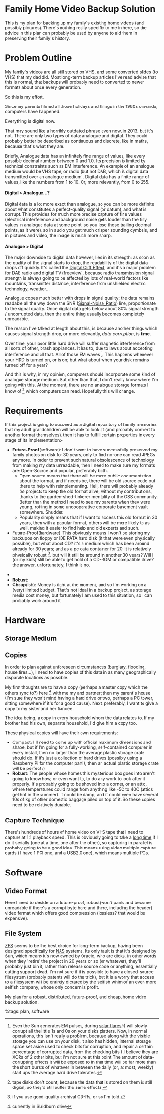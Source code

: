 # Family Home Video Backup Solution


This is my plan for backing up my family's existing home videos (and possibly pictures). There's nothing really specific to me in here, so the advice in this plan can probably be used by anyone to aid them in preserving their family's history.

# Problem Outline 


My family's videos are all still stored on VHS, and some converted slides (to VHS) that my dad did. Most long-term backup articles I've read advise that this is normal, that backups will probably need to converted to newer formats about once every generation.

So this is my effort.

Since my parents filmed all those holidays and things in the 1980s onwards, computers have happened. 

Everything is digital now.

That may sound like a horribly outdated phrase even now, in 2013, but it's not. There are only two types of data: analogue and digital. They could probably better be described as continuous and discrete, like in maths, because that's what they are. 

Briefly, Analogue data has an infinitely fine range of values, like every possible decimal number between 0 and 1.0. Its precision is limited by technical constraints such as EM interference. An example of an analogue medium would be VHS tape, or radio (but not DAB, which is digital data transmitted over an analogue medium). Digital data has a finite range of values, like the numbers from 1 to 10. Or, more relevantly, from 0 to 255. 

#### Digital > Analogue...? 


Digital data is a lot more exact than analogue, so you can be more definite about what constitutes a perfect-quality signal (or datum), and what is corrupt. This provides for much more precise capture of fine values (electrical interference and background noise gets louder than the tiny values in analogue data at some point, so you lose those trailing decimal points, as it were), so in audio you get much crisper sounding cymbals, and in pictures and video, the image is much more sharp.

#### Analogue > Digital 


The major downside to digital data however, lies in its strength: as soon as the quality of the signal starts to drop, the readability of the digital data drops off quickly. It's called the [Digital Cliff Effect](https://en.wikipedia.org/wiki/Digital_cliff_effect), and it's a major problem for DAB radio and digital TV (freeview), because radio transmission signal strength is always going to be affected by lots of real-world factors like mountains, transmitter distance, interference from unshielded electric technology, weather...

Analogue copes much better with drops in signal quality; the data remains readable all the way down the SNR ([Signal-Noise_Ratio](https://en.wikipedia.org/wiki/Signal-to-noise_ratio)) line, proportionate to the signal quality. Once digital data gets below about 80% signal strength / uncorrupted data, then the entire thing usually becomes completely unreadable.

The reason I've talked at length about this, is because another things which causes signal strength drop, or more relevantly, _data corruption_, is **time**.

Over time, your poor little hard drive will suffer magnetic interference from all sorts of other, brash appliances. It has to, due to laws about accepting interference and all that. All of those EM waves [^1]. This happens whenever your HDD is turned on, or is on; but what about when your disk remains turned off for a year?
[^1]: Even the Sun generates EM pulses, during [solar flares](https://en.wikipedia.org/wiki/Solar_flare)!)) will slowly corrupt all the little 1s and 0s on your disks platters. Now, in normal operations, this isn't really a problem, because along with the visible storage you can use on your disk, it also has hidden,  internal storage space set aside used to check bits for corruption, and repair a certain percentage of corrupted data, from the checking bits ((I believe they are XORs of 2 other bits, but i'm not sure at this point
The amount of data-corrupting effects it will be exposed to in that time will be far more than the short bursts of whatever in between the daily (or, at most, weekly) start ups the average hard drive tolerates.

And this is why, in my opinion, computers should incorporate some kind of analogue storage medium. But other than that, I don't really know where I'm going with this. At the moment, there are no analogue storage formats I know of [^2] which computers can read. Hopefully this will change.
[^2]: tape disks don't count, because the data that is stored on them is still digital, so they'd still suffer the same effects.

# Requirements 


If this project is going to succeed as a digital repository of family memories that my adult grandchildren will be able to look at (and probably convert to another format themselves), then it has to fulfill certain properties in every stage of its implementation:-

  * **Future-Proof**(software): I don't want to have successfully preserved my family photos on disk for 30 years, only to find no-one can read JPEGs anymore. In order to prevent such natural obsolescence of technology from making my data unreadable, then I need to make sure my formats are: Open-Source and popular, preferably both.
      * Open source means that there will be more public documentation about the format, and if needs be, there will be old source code out there to help with reimplementing. Hell, there will probably already _be_ projects to keep the old format alive, without my contributions, thanks to the garden-shed-tinkerer mentality of the OSS community. Better than the method I need to see my parents when they were young, rotting in some uncooperative corporate basement vault somewhere. Shudder.
      * Popularity simply means that if I want to access this old format in 30 years, then with a popular format, others will be more likely to as well, making it easier to find help and old experts and such.
  * Future-Proof(hardware): This obviously means I won't be storing my backupos on floppy or IDE PATA hard disk (if that were even physically possible), but what about CD? it's a medium which has been around already for 30 years; and as a pc data container for 20. It is relatively physically robust [^3], but will it still be around in another 30 years? Will I (or my kids) still be able to get hold of a CD-ROM or compatible drive? the answer, unfortunately, I think is no.
[^3]: if you use good-quality archival CD-Rs, or so I'm told.
  * 
  * **Robust**:
  * **Cheap**(ish): Money is tight at the moment, and so I'm working on a (very) limited budget. That's not ideal in a  backup project, as storage media cost money, but fortunately I am used to this situation, so I can probably work around it.

# Hardware 


## Storage Medium 


## Copies 


In order to plan against unforeseen circumstances (burglary, flooding, house fires...), I need to have copies of this data in as many geographically disparate locations as possible.

My first thoughts are to have a copy (perhaps a master copy which the others sync to?) here [^4] with me my and partner; then my parent's house (I'm sure they won't mind having a hard drive or two, perhaps a PC tower, sitting somewhere if it's for a good cause). Next, preferably, I want to give a copy to my sister and her fiancee.
[^4]: currently in Slaidburn drive

The idea being, a copy in every household whom the data relates to. If my brother had his own, separate household, I'd give him a copy too.

These physical copies will have their own requirements:

  * Compact: I'll need to come up with official maximum dimensions and shape, but if I'm going for a fully-working, self-contained computer in every install, then no larger than the average plastic storage crate should do. If it's just a collection of hard drives (possibly using a Raspberry Pi for the computer part!), then an actual plastic storage crate will be perfect :)
  * **Robust**: The people whose homes this mysterious box goes into aren't going to know how, or even want to, to do any work to look after it properly. It's probably going to be shoved into a corner, or an attic, where temperatures could range from anything like -5C to 40C (attics get hot in the summer). It could be damp, and it could even have several 10s of kg of other domestic baggage piled on top of it. So these copies need to be relatively durable.

## Capture Technique 


There's hundreds of hours of home video on VHS tape that I need to capture at 1:1 playback speed. This is obviously going to take a [long time](tapingtime) if I do it serially (one at a time, one after the other), so capturing in parallel is probably going to be a good idea. This means using video multiple capture cards ( I have 1 PCI one, and a USB2.0 one), which means multiple PCs.

# Software 


## Video Format 


Here I need to decide on a future-proof, robust(won't panic and become unreadable if there's a corrupt byte here and there, including the header) video format which offers good compression (lossless? that would be expensive).

## File System 

[ZFS](https://en.wikipedia.org/wiki/Zfs) seems to be the best choice for long-term backup, having been designed specifically for [NAS](https://en.wikipedia.org/wiki/Network-attached_storage) systems. Its only fault is that it's designed by Sun, which means it's now owned by Oracle, who are dicks. In other words when they 'retire' the project in 20 years or so (or whatever), they'll probably just bin it, rather than release source code or anything, essentially cutting support dead. I'm not sure if it is possible to have a closed-source filesystem (probably patents will do the trick), but it is a worry that access to a filesystem will be entirely dictated by the selfish whim of an even more selfish company, whose only concern is profit.



My plan for a robust, distributed, future-proof, and cheap, home video backup solution.

%tags: plan, software

